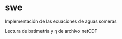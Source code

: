 # swe
Implementación de las ecuaciones de aguas someras

Lectura de batimetría y η de archivo netCDF
